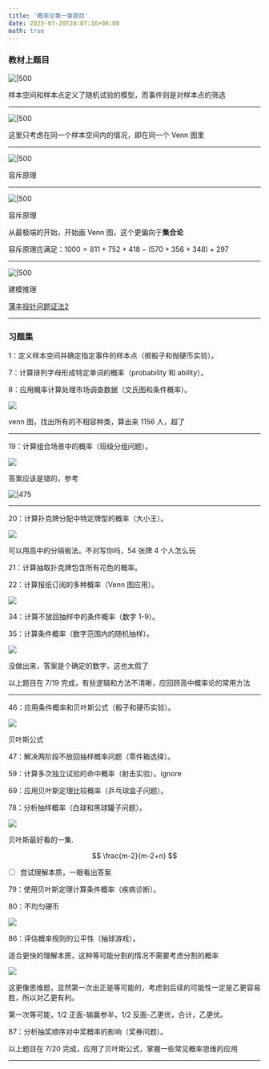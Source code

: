 ```yaml
---
title: '概率论第一章题目'
date: 2025-07-20T20:07:16+08:00
math: true
---
```


### 教材上题目

![|500](https://image.huarenjian.cn/image/20250707151502982.png)

样本空间和样本点定义了随机试验的模型，而事件则是对样本点的筛选

---

![|500](https://image.huarenjian.cn/image/20250707151907366.png)

这里只考虑在同一个样本空间内的情况，即在同一个 Venn 图里

---

![|500](https://image.huarenjian.cn/image/20250707152252594.png)

容斥原理

---

![|500](https://image.huarenjian.cn/image/20250707154834184.png)

容斥原理

从最极端的开始，开始画 Venn 图，这个更偏向于**集合论**

容斥原理应满足：$1000=811+752+418-(570+356+348)+297$

---

![|500](https://image.huarenjian.cn/image/20250707163526659.png)

建模推理

[蒲丰投针问题证法2](https://baike.baidu.com/item/%E8%92%B2%E4%B8%B0%E6%8A%95%E9%92%88%E9%97%AE%E9%A2%98/10876943)

---

### 习题集

1：定义样本空间并确定指定事件的样本点（掷骰子和抛硬币实验）。

7：计算排列字母形成特定单词的概率（probability 和 ability）。

8：应用概率计算处理市场调查数据（文氏图和条件概率）。

![](https://image.huarenjian.cn/image/20250719192906214.png)

venn 图，找出所有的不相容种类，算出来 1156 人，超了

---

19：计算组合场景中的概率（班级分组问题）。

![](https://image.huarenjian.cn/image/20250719202340188.png)

答案应该是错的，参考

![|475](https://image.huarenjian.cn/image/20250719203206517.png)

---

20：计算扑克牌分配中特定牌型的概率（大小王）。

![](https://image.huarenjian.cn/image/20250719203638803.png)

可以用高中的分隔板法。不对写你吗，54 张牌 4 个人怎么玩

21：计算抽取扑克牌包含所有花色的概率。

22：计算报纸订阅的多种概率（Venn 图应用）。

![](https://image.huarenjian.cn/image/20250719201003009.png)

34：计算不放回抽样中的条件概率（数字 1-9）。

35：计算条件概率（数字范围内的随机抽样）。

![](https://image.huarenjian.cn/image/20250719201655626.png)

没做出来，答案是个确定的数字，这也太假了

以上题目在 7/19 完成，有些逻辑和方法不清晰，应回顾高中概率论的常用方法

---

46：应用条件概率和贝叶斯公式（骰子和硬币实验）。

![](https://image.huarenjian.cn/image/20250720095238550.png)

贝叶斯公式

47：解决两阶段不放回抽样概率问题（零件箱选择）。

59：计算多次独立试验的命中概率（射击实验）。ignore

69：应用贝叶斯定理比较概率（乒乓球盒子问题）。

78：分析抽样概率（白球和黑球罐子问题）。

![](https://image.huarenjian.cn/image/20250720174645124.png)

贝叶斯最好看的一集.

$$
 \frac{m-2}{m-2+n}
$$

- [ ] 尝试理解本质，一眼看出答案

79：使用贝叶斯定理计算条件概率（疾病诊断）。

80：不均匀硬币

![](https://image.huarenjian.cn/image/20250720202548582.png)

86：评估概率规则的公平性（抽球游戏）。

适合更快的理解本质，这种等可能分割的情况不需要考虑分割的概率

![](https://image.huarenjian.cn/image/20250720203146535.png)

这更像思维题，显然第一次出正是等可能的，考虑到后续的可能性一定是乙更容易胜，所以对乙更有利。

第一次等可能，1/2 正面-输赢参半，1/2 反面-乙更优，合计，乙更优。

87：分析抽奖顺序对中奖概率的影响（奖券问题）。

以上题目在 7/20 完成，应用了贝叶斯公式，掌握一些常见概率思维的应用

---
